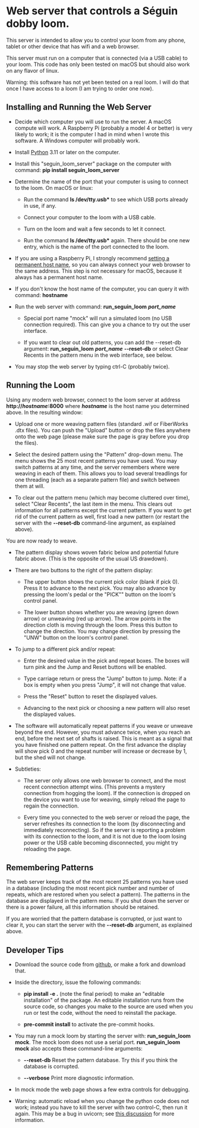 # Web server that controls a Séguin dobby loom.

This server is intended to allow you to control your loom from any phone, tablet or other device that has wifi and a web browser.

This server must run on a computer that is connected (via a USB cable) to your loom.
This code has only been tested on macOS but should also work on any flavor of linux.

Warning: this software has not yet been tested on a real loom.
I will do that once I have access to a loom (I am trying to order one now).

## Installing and Running the Web Server

* Decide which computer you will use to run the server.
  A macOS compute will work.
  A Raspberry Pi (probably a model 4 or better) is very likely to work; it is the computer I had in mind when I wrote this software.
  A Windows computer will probably work.

* Install [Python](https://www.python.org/downloads/) 3.11 or later on the computer.

* Install this "seguin_loom_server" package on the computer with command: **pip install seguin_loom_server**

* Determine the name of the port that your computer is using to connect to the loom.
  On macOS or linux:

    * Run the command **ls /dev/tty.usb\*** to see which USB ports already in use, if any.

    * Connect your computer to the loom with a USB cable.

    * Turn on the loom and wait a few seconds to let it connect.

    * Run the command **ls /dev/tty.usb\*** again. There should be one new entry,
      which is the name of the port connected to the loom.
  
* If you are using a Raspberry Pi, I strongly recommend [setting a permanent host name](https://www.tomshardware.com/how-to/static-ip-raspberry-pi), so you can always connect your web browser to the same address.
  This step is not necessary for macOS, because it always has a permanent host name.

* If you don't know the host name of the computer, you can query it with command: **hostname**

* Run the web server with command: **run_seguin_loom** ***port_name***

    * Special port name "mock" will run a simulated loom (no USB connection required).
      This can give you a chance to try out the user interface.
    
    * If you want to clear out old patterns, you can add the --reset-db argument: **run_seguin_loom** ***port_name*** **--reset-db**
      or select Clear Recents in the pattern menu in the web interface, see below.
  
* You may stop the web server by typing ctrl-C (probably twice).

## Running the Loom

Using any modern web browser, connect to the loom server at address **http://***hostname***:8000** where ***hostname*** is the host name you determined above.
In the resulting window:

* Upload one or more weaving pattern files (standard .wif or FiberWorks .dtx files).
  You can push the "Upload" button or drop the files anywhere onto the web page
  (please make sure the page is gray before you drop the files).

* Select the desired pattern using the "Pattern" drop-down menu.
  The menu shows the 25 most recent patterns you have used.
  You may switch patterns at any time, and the server remembers where were weaving in each of them.
  This allows you to load several treadlings for one threading (each as a separate pattern file) and switch between them at will.

* To clear out the pattern menu (which may become cluttered over time),
  select "Clear Recents", the last item in the menu.
  This clears out information for all patterns except the current pattern.
  If you want to get rid of the current pattern as well, first load a new pattern
  (or restart the server with the **--reset-db** command-line argument, as explained above).

You are now ready to weave.

* The pattern display shows woven fabric below and potential future fabric above.
  (This is the opposite of the usual US drawdown).

* There are two buttons to the right of the pattern display:

    * The upper button shows the current pick color (blank if pick 0).
      Press it to advance to the next pick. 
      You may also advance by pressing the loom's pedal or the "PICK"" button on the loom's control panel.
  
    * The lower button shows whether you are weaving (green down arrow) or unweaving (red up arrow).
      The arrow points in the direction cloth is moving through the loom.
      Press this button to change the direction.
      You may change direction by pressing the "UNW" button on the loom's control panel.

* To jump to a different pick and/or repeat:

    * Enter the desired value in the pick and repeat boxes.
      The boxes will turn pink and the Jump and Reset buttons will be enabled.

    * Type carriage return or press the "Jump" button to jump.
      Note: if a box is empty when you press "Jump", it will not change that value.

    * Press the "Reset" button to reset the displayed values.

    * Advancing to the next pick or choosing a new pattern will also reset the displayed values.

* The software will automatically repeat patterns if you weave or unweave beyond the end.
  However, you must advance twice, when you reach an end, before the next set of shafts is raised.
  This is meant as a signal that you have finished one pattern repeat.
  On the first advance the display will show pick 0 and the repeat number will increase or decrease by 1,
  but the shed will not change.

*  Subtleties:

    * The server only allows one web browser to connect, and the most recent connection attempt wins.
      (This prevents a mystery connection from hogging the loom).
      If the connection is dropped on the device you want to use for weaving,
      simply reload the page to regain the connection.

    * Every time you connected to the web server or reload the page, the server refreshes
      its connection to the loom (by disconnecting and immediately reconnecting).
      So if the server is reporting a problem with its connection to the loom,
      and it is not due to the loom losing power or the USB cable becoming disconnected,
      you might try reloading the page.

## Remembering Patterns

The web server keeps track of the most recent 25 patterns you have used in a database
(including the most recent pick number and number of repeats, which are restored when you select a pattern).
The patterns in the database are displayed in the pattern menu.
If you shut down the server or there is a power failure, all this information should be retained.

If you are worried that the pattern database is corrupted, or just want to clear it, you can start the server with the **--reset-db** argument, as explained above.

## Developer Tips

* Download the source code from [github](https://github.com/r-owen/seguin_loom_server.git),
  or make a fork and download that.

* Inside the directory, issue the following commands:

    * **pip install -e .** (note the final period) to make an "editable installation" of the package.
      An editable installation runs from the source code, so changes you make to the source are used when you run or test the code, without the need to reinstall the package.

    * **pre-commit install** to activate the pre-commit hooks.

* You may run a mock loom by starting the server with: **run_seguin_loom mock**.
  The mock loom does not use a serial port.
  **run_seguin_loom mock** also accepts these command-line arguments:

    * **--reset-db** Reset the pattern database. Try this if you think the database is corrupted.

    * **--verbose** Print more diagnostic information.

* In mock mode the web page shows a few extra controls for debugging.

* Warning: automatic reload when you change the python code does not work;
  instead you have to kill the server with two control-C, then run it again.
  This may be a bug in uvicorn; see [this discussion](https://github.com/encode/uvicorn/discussions/2075) for more information.
